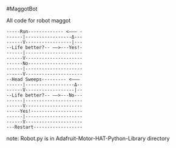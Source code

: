 #MaggotBot

All code for robot maggot

```
-----Run------------- <——— -
------|-----------------Δ---
------V-----------------|---
--Life better?-- ——>---Yes!-
------|---------------------
------V---------------------
------No--------------------
------|---------------------
------V---------------------
--Head Sweeps--------- <——— 
------|------------------Δ--
------V------------------|--
--Life better?-- ——>---No---
------|---------------------
------V---------------------
-----Yes!-------------------
------|---------------------
------V---------------------
---Restart------------------
```

note: Robot.py is in Adafruit-Motor-HAT-Python-Library directory
